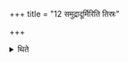 +++
title = "12 समुद्रादूर्मिरिति तिस्रः"

+++

<details><summary>थिते</summary>

समुद्रादूर्मिरिति तिस्रः १२
</details>
